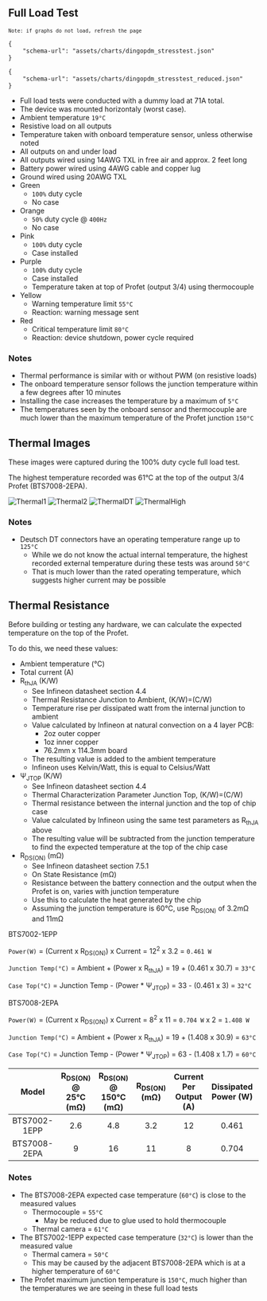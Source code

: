 ## Full Load Test

<sub>`Note: if graphs do not load, refresh the page`</sub>

```vegalite 
{
    "schema-url": "assets/charts/dingopdm_stresstest.json"
}
```

```vegalite 
{
    "schema-url": "assets/charts/dingopdm_stresstest_reduced.json"
}
```

- Full load tests were conducted with a dummy load at 71A total.
- The device was mounted horizontaly (worst case).
- Ambient temperature `19°C`
- Resistive load on all outputs
- Temperature taken with onboard temperature sensor, unless otherwise noted
- All outputs on and under load
- All outputs wired using 14AWG TXL in free air and approx. 2 feet long
- Battery power wired using 4AWG cable and copper lug
- Ground wired using 20AWG TXL
- Green
    - `100%` duty cycle
    - No case
- Orange
    - `50%` duty cycle @ `400Hz`
    - No case
- Pink
    - `100%` duty cycle
    - Case installed
- Purple
    - `100%` duty cycle
    - Case installed
    - Temperature taken at top of Profet (output 3/4) using thermocouple
- Yellow
    - Warning temperature limit `55°C`
    - Reaction: warning message sent
- Red
    - Critical temperature limit `80°C`
    - Reaction: device shutdown, power cycle required

### Notes

- Thermal performance is similar with or without PWM (on resistive loads)
- The onboard temperature sensor follows the junction temperature within a few degrees after 10 minutes
- Installing the case increases the temperature by a maximum of `5°C`
- The temperatures seen by the onboard sensor and thermocouple are much lower than the maximum temperature of the Profet junction `150°C`



## Thermal Images

These images were captured during the 100% duty cycle full load test. 

The highest temperature recorded was 61°C at the top of the output 3/4 Profet (BTS7008-2EPA). 

![Thermal1](../images/thermal1.jpg)
![Thermal2](../images/thermal2.jpg)
![ThermalDT](../images/thermal_dt.jpg)
![ThermalHigh](../images/thermal_high.jpg)

### Notes

- Deutsch DT connectors have an operating temperature range up to `125°C`
  - While we do not know the actual internal temperature, the highest recorded external temperature during these tests was around `50°C`
  - That is much lower than the rated operating temperature, which suggests higher current may be possible



## Thermal Resistance

Before building or testing any hardware, we can calculate the expected temperature on the top of the Profet. 

To do this, we need these values:

- Ambient temperature (°C)
- Total current (A)
- R<sub>thJA</sub> (K/W)
    - See Infineon datasheet section 4.4
    - Thermal Resistance Junction to Ambient, (K/W)=(C/W)
    - Temperature rise per dissipated watt from the internal junction to ambient
    - Value calculated by Infineon at natural convection on a 4 layer PCB:
        - 2oz outer copper
        - 1oz inner copper
        - 76.2mm x 114.3mm board
    - The resulting value is added to the ambient temperature
    - Infineon uses Kelvin/Watt, this is equal to Celsius/Watt
- Ψ<sub>JTOP</sub> (K/W)
    - See Infineon datasheet section 4.4
    - Thermal Characterization Parameter Junction Top, (K/W)=(C/W)
    - Thermal resistance between the internal junction and the top of chip case
    - Value calculated by Infineon using the same test parameters as R<sub>thJA</sub> above
    - The resulting value will be subtracted from the junction temperature to find the expected temperature at the top of the chip case
- R<sub>DS(ON)</sub> (mΩ)
    - See Infineon datasheet section 7.5.1
    - On State Resistance (mΩ)
    - Resistance between the battery connection and the output when the Profet is on, varies with junction temperature
    - Use this to calculate the heat generated by the chip
    - Assuming the junction temperature is 60°C, use R<sub>DS(ON)</sub> of 3.2mΩ and 11mΩ

BTS7002-1EPP

`Power(W)` = (Current x R<sub>DS(ON)</sub>) x Current = 12<sup>2</sup> x 3.2 = `0.461 W`

`Junction Temp(°C)` = Ambient + (Power x R<sub>thJA</sub>) = 19 + (0.461 x 30.7) = `33°C`

`Case Top(°C)` = Junction Temp - (Power * Ψ<sub>JTOP</sub>) = 33 - (0.461 x 3) = `32°C`

BTS7008-2EPA

`Power(W)` = (Current x R<sub>DS(ON)</sub>) x Current = 8<sup>2</sup> x 11 = `0.704 W` x 2 = `1.408 W`

`Junction Temp(°C)` = Ambient + (Power x R<sub>thJA</sub>) = 19 + (1.408 x 30.9) = `63°C`

`Case Top(°C)` = Junction Temp - (Power * Ψ<sub>JTOP</sub>) = 63 - (1.408 x 1.7) = `60°C`

| Model        | R<sub>DS(ON)</sub> @ 25°C (mΩ) | R<sub>DS(ON)</sub> @ 150°C (mΩ) | R<sub>DS(ON)</sub> (mΩ) | Current Per Output (A) | Dissipated Power (W) | # Channels | Total Dissipated Power (W) | Ambient Temp (°C) | R<sub>thJA</sub> (C/W) | Junction Temp (°C) | Ψ<sub>JTOP</sub> (C/W) | Case Top (°C) |
|:------------:|:------------------------------:|:-------------------------------:|:-----------------------:|:----------------------:|:--------------------:|:----------:|:--------------------------:|:-----------------:|:----------------------:|:------------------:|:----------------------:|:-------------:|
| BTS7002-1EPP | 2.6                            | 4.8                             | 3.2                     | 12                     | 0.461                | 1          | 0.461                      | 19                | 30.7                   | 33                 | 3                      | 32            |
| BTS7008-2EPA | 9                              | 16                              | 11                      | 8                      | 0.704                | 2          | 1.408                      | 19                | 30.9                   | 63                 | 1.7                    | 60            |

### Notes

- The BTS7008-2EPA expected case temperature (`60°C`) is close to the measured values
    - Thermocouple = `55°C` 
        - May be reduced due to glue used to hold thermocouple
    - Thermal camera = `61°C`
- The BTS7002-1EPP expected case temperature (`32°C`) is lower than the measured value
    - Thermal camera = `50°C`
    - This may be caused by the adjacent BTS7008-2EPA which is at a higher temperature of `60°C`
- The Profet maximum junction temperature is `150°C`, much higher than the temperatures we are seeing in these full load tests